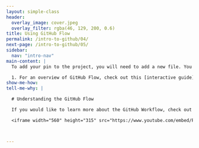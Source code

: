 ```yaml
---
layout: simple-class
header:
  overlay_image: cover.jpeg
  overlay_filter: rgba(46, 129, 200, 0.6)
title: Using GitHub Flow
permalink: /intro-to-github/04/
next-page: /intro-to-github/05/
sidebar:
  nav: "intro-nav"
main-content: |
  To add your pin to the project, you will need to add a new file. You will do this with the GitHub Flow.

  1. For an overview of GitHub Flow, check out this [interactive guide](https://guides.github.com/introduction/flow/).
show-me-how:
tell-me-why: |

  # Understanding the GitHub Flow

  If you would like to learn more about the GitHub Workflow, check out this video:

  <iframe width="560" height="315" src="https://www.youtube.com/embed/PBI2Rz-ZOxU" frameborder="0" allowfullscreen></iframe>



---
```

